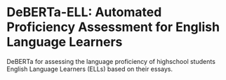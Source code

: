 # DeBERTa-ELL: Automated Proficiency Assessment for English Language Learners

DeBERTa for assessing the language proficiency of highschool students English Language Learners (ELLs) based on their essays.

